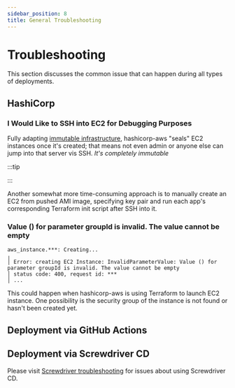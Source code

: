 ```yaml
---
sidebar_position: 8
title: General Troubleshooting
---
```


Troubleshooting
===============

This section discusses the common issue that can happen during all types of deployments.

HashiCorp
---------

### I Would Like to SSH into EC2 for Debugging Purposes

Fully adapting
[immutable infrastructure](https://www.hashicorp.com/resources/what-is-mutable-vs-immutable-infrastructure),
hashicorp-aws "seals" EC2 instances once it's created; that means not even admin or anyone else can jump into that
server vis SSH. _It's completely immutable_

:::tip

[//]: # (TODO)
[//]: # (Please try our paid HACP platform to deploy a ELK and send app logs to it for debugging purposes)

:::

Another somewhat more time-consuming approach is to manually create an EC2 from pushed AMI image, specifying key pair
and run each app's corresponding Terraform init script after SSH into it.

### Value () for parameter groupId is invalid. The value cannot be empty

```console
aws_instance.***: Creating...
╷
│ Error: creating EC2 Instance: InvalidParameterValue: Value () for parameter groupId is invalid. The value cannot be empty
│ status code: 400, request id: ***
│ ...
```

This could happen when hashicorp-aws is using Terraform to launch EC2 instance. One possibility is the security group of
the instance is not found or hasn't been created yet.

Deployment via GitHub Actions
-----------------------------

Deployment via Screwdriver CD
-----------------------------

Please visit [Screwdriver troubleshooting] for issues about using Screwdriver CD.

[Screwdriver troubleshooting]: https://qubitpi.github.io/screwdriver-cd-guide/user-guide/troubleshooting

